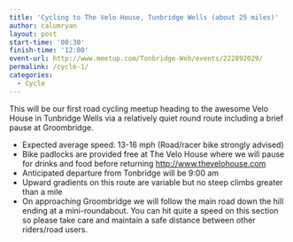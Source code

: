 ```yaml
---
title: 'Cycling to The Velo House, Tunbridge Wells (about 25 miles)'
author: calumryan
layout: post
start-time: '08:30'
finish-time: '12:00'
event-url: http://www.meetup.com/Tonbridge-Web/events/222892029/
permalink: /cycle-1/
categories:
  - Cycle
---
```

This will be our first road cycling meetup heading to the awesome Velo House in Tunbridge Wells via a relatively quiet round route including a brief pause at Groombridge.

- Expected average speed: 13-16 mph (Road/racer bike strongly advised) 
- Bike padlocks are provided free at The Velo House where we will pause for drinks and food before returning <a href="http://www.thevelohouse.com" target="_blank">http://www.thevelohouse.com</a>
- Anticipated departure from Tonbridge will be 9:00 am
- Upward gradients on this route are variable but no steep climbs greater than a mile
- On approaching Groombridge we will follow the main road down the hill ending at a mini-roundabout. You can hit quite a speed on this section so please take care and maintain a safe distance between other riders/road users.
<!--more-->